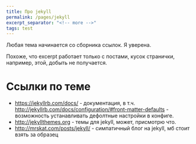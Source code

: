 ```yaml
---
title: Про jekyll
permalink: /pages/jekyll
excerpt_separator: "<!-- more -->"
tags: test
---
```


Любая тема начинается со сборника ссылок. Я уверена.

<!-- more -->

Похоже, что excerpt работает только с постами, кусок странички, например, этой, добыть не получается.

# Cсылки по теме

* <https://jekyllrb.com/docs/> - документация, в т.ч.  <http://jekyllrb.com/docs/configuration/#front-matter-defaults> - возможность устанавливать дефолтные настройки в конфиге.
* <http://jekyllthemes.org> - темы для jekyll, может, присмотрю что.
* <http://mrskat.com/posts/jekyll/> - симпатичный блог на jekyll, мб стоит взять за образец
